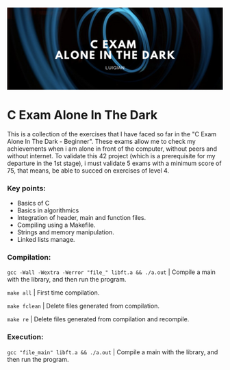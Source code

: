 ![](images/calone_banner.png)

# C Exam Alone In The Dark

This is a collection of the exercises that I have faced so far in the "C Exam Alone In The Dark - Beginner". These exams allow me to check my achievements when i am alone in front of the computer, without peers and without internet. To validate this 42 project (which is a prerequisite for my departure in the 1st stage), i must validate 5 exams with a minimum score of 75, that means, be able to succed on exercises of level 4.

### Key points:

* Basics of C
* Basics in algorithmics
* Integration of header, main and function files.
* Compiling using a Makefile.
* Strings and memory manipulation.
* Linked lists manage.

### Compilation:

`gcc -Wall -Wextra -Werror "file_" libft.a && ./a.out` | Compile a main with the library, and then run the program.

`make all` | First time compilation.

`make fclean` | Delete files generated from compilation.

`make re` | Delete files generated from compilation and recompile.


### Execution:

`gcc "file_main" libft.a && ./a.out` | Compile a main with the library, and then run the program.
